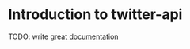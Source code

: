 # Introduction to twitter-api

TODO: write [great documentation](http://jacobian.org/writing/what-to-write/)
